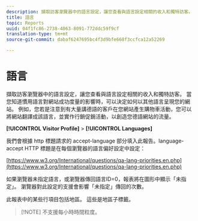 ```yaml
---
description: 擷取訪客瀏覽器中的語言設定，讓您查看與語言設定相關的收入和獨特訪客。 當您知道慣用語言對網站成功度量的影響時，可以決定如何以其他語言呈現您的網站。 例如，您若是注意到有大量講德語的客戶在您網站產生購物車活動，您可以將網站翻譯成該語言，並實作行銷促銷活動，以創造您德語網站的流量。
title: 語言
topic: Reports
uuid: 04f1fc86-2738-4063-8091-772ddc59f9cf
translation-type: tm+mt
source-git-commit: dabaf6247695bc4f3d9bfe668f3ccfca12a52269

---
```



# 語言

擷取訪客瀏覽器中的語言設定，讓您查看與語言設定相關的收入和獨特訪客。 當您知道慣用語言對網站成功度量的影響時，可以決定如何以其他語言呈現您的網站。 例如，您若是注意到有大量講德語的客戶在您網站產生購物車活動，您可以將網站翻譯成該語言，並實作行銷促銷活動，以創造您德語網站的流量。

**[!UICONTROL Visitor Profile]** > **[!UICONTROL Languages]**

我們會根據 http 標題請求的 accept-language 部分填入此報告。language-accept HTTP 標題是在每個瀏覽器的語言偏好設定中設定：

[https://www.w3.org/International/questions/qa-lang-priorities.en.php](https://www.w3.org/International/questions/qa-lang-priorities.en.php)

如果瀏覽器未指定語言，或瀏覽器傳回語言ID=0，報表將在圖形中顯示「未指定」。 瀏覽器對此設定的支援會影響「未指定」傳回的次數。

此報表中的某些行項目包括地區。 這些是地區子標籤。

>[!NOTE] 不支援每小時時間粒度。

